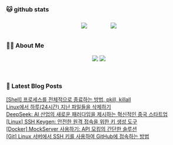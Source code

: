 
###  🐱 github stats  

<div id="main" align="center">
    <img src="https://github-readme-stats.vercel.app/api?username=peterica&count_private=true&show_icons=true&theme=radical"
        style="height: auto; margin-left: 20px; margin-right: 20px; padding: 10px;"/>
    <img src="https://github-readme-stats.vercel.app/api/top-langs/?username=peterica&layout=compact"   
        style="height: auto; margin-left: 20px; margin-right: 20px; padding: 10px;"/>
</div>

###  💁‍♀️ About Me  
<p align="center">
    <a href="https://peterica.tistory.com/"><img src="https://img.shields.io/badge/Blog-FF5722?style=flat-square&logo=Blogger&logoColor=white"/></a>
    <a href="mailto:ilovefran.ofm@gmail.com"><img src="https://img.shields.io/badge/Gmail-d14836?style=flat-square&logo=Gmail&logoColor=white&link=ilovefran.ofm@gmail.com"/></a>
</p>

<br>

### 📕 Latest Blog Posts   

<a href ="https://peterica.tistory.com/866"> [Shell] 프로세스를 전체적으로 종료하는 방법, pkill, killall </a> <br>
<a href ="https://peterica.tistory.com/865"> Linux에서 하루(24시간) 지난 파일들을 삭제하기 </a> <br>
<a href ="https://peterica.tistory.com/864"> DeepSeek: AI 산업의 새로운 패러다임을 제시하는 혁신적인 중국 스타트업 </a> <br>
<a href ="https://peterica.tistory.com/863"> [Linux] SSH Keygen: 안전한 원격 접속을 위한 키 생성 도구 </a> <br>
<a href ="https://peterica.tistory.com/862"> [Docker] MockServer 사용하기: API 모킹의 간단한 솔루션 </a> <br>
<a href ="https://peterica.tistory.com/860"> [Git] Linux 서버에서 SSH 키를 사용하여 GitHub에 접속하는 방법 </a> <br>
